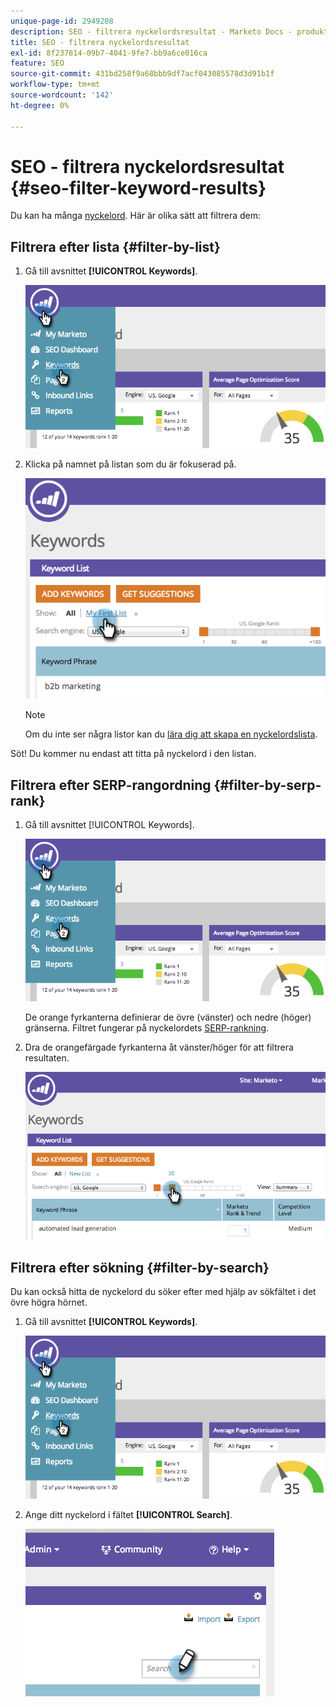 ```yaml
---
unique-page-id: 2949208
description: SEO - filtrera nyckelordsresultat - Marketo Docs - produktdokumentation
title: SEO - filtrera nyckelordsresultat
exl-id: 8f237814-09b7-4041-9fe7-bb9a6ce016ca
feature: SEO
source-git-commit: 431bd258f9a68bbb9df7acf043085578d3d91b1f
workflow-type: tm+mt
source-wordcount: '142'
ht-degree: 0%

---
```


# SEO - filtrera nyckelordsresultat {#seo-filter-keyword-results}

Du kan ha många [nyckelord](/help/marketo/product-docs/additional-apps/seo/keywords/seo-understanding-keywords.md). Här är olika sätt att filtrera dem:

## Filtrera efter lista {#filter-by-list}

1. Gå till avsnittet **[!UICONTROL Keywords]**.

   ![](assets/image2014-9-18-11-3a55-3a8.png)

1. Klicka på namnet på listan som du är fokuserad på.

   ![](assets/image2014-9-18-11-3a55-3a32.png)

   >[!NOTE]
   >
   >Om du inte ser några listor kan du [lära dig att skapa en nyckelordslista](/help/marketo/product-docs/additional-apps/seo/understanding-seo/seo-managing-lists.md).

Söt! Du kommer nu endast att titta på nyckelord i den listan.

## Filtrera efter SERP-rangordning {#filter-by-serp-rank}

1. Gå till avsnittet [!UICONTROL Keywords].

   ![](assets/image2014-9-18-12-3a0-3a10.png)

   De orange fyrkanterna definierar de övre (vänster) och nedre (höger) gränserna. Filtret fungerar på nyckelordets [SERP-rankning](/help/marketo/product-docs/additional-apps/seo/understanding-seo/understanding-search-engine-optimization.md).

1. Dra de orangefärgade fyrkanterna åt vänster/höger för att filtrera resultaten.

   ![](assets/image2014-9-18-12-3a0-3a15.png)

## Filtrera efter sökning {#filter-by-search}

Du kan också hitta de nyckelord du söker efter med hjälp av sökfältet i det övre högra hörnet.

1. Gå till avsnittet **[!UICONTROL Keywords]**.

   ![](assets/image2014-9-18-12-3a0-3a50.png)

1. Ange ditt nyckelord i fältet **[!UICONTROL Search]**.

   ![](assets/image2014-9-18-12-3a1-3a7.png)
